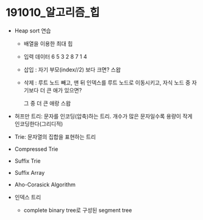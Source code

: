 # 191010_알고리즘_힙

- Heap sort 연습

  - 배열을 이용한 최대 힙

  - 입력 데이터 6 5 3 2 8 7 1 4

  - 삽입 : 자기 부모(index//2) 보다 크면? 스왑

  - 삭제 : 루트 노드 빼고, 맨 뒤 인덱스를 루트 노드로 이동시키고, 자식 노드 중 자기보다 더 큰 애가 있으면?

    그 중 더 큰 애랑 스왑



- 허프만 트리: 문자를 인코딩(압축)하는 트리. 개수가 많은 문자일수록 용량이 작게 인코딩한다(그리디적)

- Trie: 문자열의 집합을 표현하는 트리

- Compressed Trie

- Suffix Trie

- Suffix Array

- Aho-Corasick Algorithm

- 인덱스 트리

  - complete binary tree로 구성된 segment tree

  